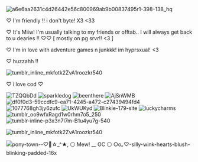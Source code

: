 ![a6e6aa2631c4d26442e56c800969ab9b00837495r1-398-138_hq](https://github.com/M1TZYM3W/wuh-oh/assets/156886238/c455198d-a0d3-4e67-a070-a9fc9b94d738)

♡ I'm friendly !! i don't byte! X3 <33

♡ It's Miiw! I'm usually talking to my friends or offtab.. I will always get back to u dearies !! ♡♡ [ mostly on pg srvr!! <3 ]

♡ I'm in love with adventure games n junkkk! im hyprsxual! <3

♡ huzzahh !! 

![tumblr_inline_mkfotk2ZvA1roozkr540](https://github.com/M1TZYM3W/wuh-oh/assets/156886238/28d5fc1f-2413-4929-be63-0c3576ca79a3)

♡ i love cod ♡

![TZQQbDd](https://github.com/M1TZYM3W/wuh-oh/assets/156886238/2c54c9c6-0c18-4e8c-8af9-314b0fdf9b58)
![sparkledog](https://github.com/M1TZYM3W/wuh-oh/assets/156886238/2121f7c8-6659-4077-a8a1-57f0fd4b6a8f)
![beenthere](https://github.com/M1TZYM3W/wuh-oh/assets/156886238/91622082-3717-4294-a18a-40984160cb98)
![AjSnWMB](https://github.com/M1TZYM3W/wuh-oh/assets/156886238/ae135653-41e3-4f40-830d-fc094294f6e3)
![df0f0d3-59ccdfc9-ea71-4245-a472-c27439494fd4](https://github.com/M1TZYM3W/wuh-oh/assets/156886238/e99eba67-b9de-43d6-a923-138ed9017a3c)
![1077768gh3jy6zufc](https://github.com/M1TZYM3W/wuh-oh/assets/156886238/0b8a79de-f522-42ce-819f-319c91fe9c85)
![UkWUKyd](https://github.com/M1TZYM3W/wuh-oh/assets/156886238/806c58f1-9626-4645-9226-a81c2dd0b15b)
![Blinkie-179-site](https://github.com/M1TZYM3W/wuh-oh/assets/156886238/ea8bfef6-1b1f-4e97-b430-5953c0ee9cd3)
![luckycharms](https://github.com/M1TZYM3W/wuh-oh/assets/156886238/c5aee44a-a0a7-4ec2-ad68-024fc7769177)
![tumblr_oo9wfxRagd1w0rhm7o5_250](https://github.com/M1TZYM3W/wuh-oh/assets/156886238/fc7b8345-a727-4611-9541-ff9452bfb86e)
![tumblr-inline-p3x3n7l7m-B1u4yu7g-540](https://github.com/M1TZYM3W/wuh-oh/assets/156886238/1fdbc0af-76c7-40b2-baf1-a3a9c5ea6392)

![tumblr_inline_mkfotk2ZvA1roozkr540](https://github.com/M1TZYM3W/wuh-oh/assets/156886238/28d5fc1f-2413-4929-be63-0c3576ca79a3)

![pony-town--♡🌺☆_^★, ⚪ Mew! __ OC ⚪ ○o｡♡-silly-wink-hearts-blush-blinking-padded-16x](https://github.com/M1TZYM3W/wuh-oh/assets/156886238/2b2a23ad-3c38-43b9-94a3-3d3671e022ad)



